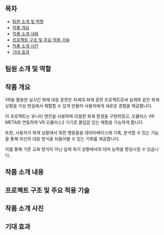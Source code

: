 
## 목차
 - [팀원 소개 및 역할](#팀원-소개-및-역할)
 - [작품 개요](#작품-개요)
 - [작품 소개 내용](#작품-소개-내용)
 - [프로젝트 구조 및 주요 적용 기술](#프로젝트-구조-및-주요-적용-기술)
 - [작품 소개 사진](#작품-소개-사진)
 - [기대 효과](#기대-효과)


## 팀원 소개 및 역할



## 작품 개요

VR을 활용한 실시간 화재 대응 훈련은 차세대 화재 훈련 프로젝트로써 실제와 같은 화재 상황을 가상 현실에서 체험할 수 있게 만들어 사용자에게 새로운 경험을 제공합니다. <br>

이 프로젝트는 유니티 엔진을 사용하여 리얼한 화재 환경을 구현하였고, 오큘러스 VR META와 연동하여 VR 오큘러스2 기기로 몰입감 있는 체험을 가능하게 합니다. <br>

또한, 사용자가 화재 상황에서 취한 행동들을 데이터베이스에 기록, 분석할 수 있는 기능을 통해 자신의 대응 방식을 되돌아볼 수 있는 기회를 제공합니다. <br>

이를 통해 기존 교육 방식이 아닌 실제 위기 상황에서의 대처 능력을 향상시킬 수 있습니다. <br>




## 작품 소개 내용



## 프로젝트 구조 및 주요 적용 기술





## 작품 소개 사진




## 기대 효과









